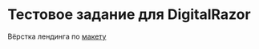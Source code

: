 # Тестовое задание для DigitalRazor

Вёрстка лендинга по [макету](https://www.figma.com/file/l24KJfdTQZfA8E0K1kQw7h/testWork?node-id=672%3A1720)
